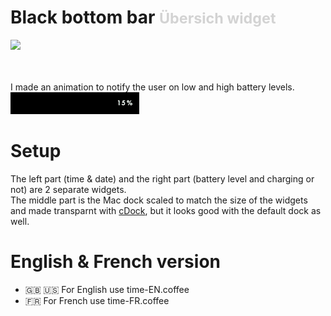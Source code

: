 # Black bottom bar <small style="color:lightgrey">Übersich widget</small>
<img src="screenrecording.gif">

<br><br>
I made an animation to notify the user on low and high battery levels.
<br>
<img src="battery-animation.gif">

# Setup
The left part (time & date) and the right part (battery level and charging or not) are 2 separate widgets.<br>
The middle part is the Mac dock scaled to match the size of the widgets and made transparnt with [cDock](https://www.macenhance.com/cdock), but it looks good with the default dock as well.

# English & French version
- 🇬🇧 🇺🇸 For English use time-EN.coffee
- 🇫🇷 For French use time-FR.coffee